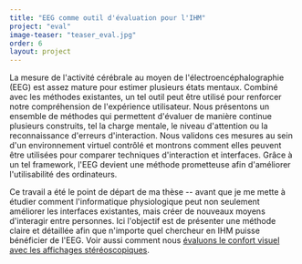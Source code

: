 ```yaml
---
title: "EEG comme outil d'évaluation pour l'IHM"
project: "eval"
image-teaser: "teaser_eval.jpg"
order: 6
layout: project
---
```


La mesure de l'activité cérébrale au moyen de l'électroencéphalographie (EEG) est assez mature pour estimer plusieurs états mentaux. Combiné avec les méthodes existantes, un tel outil peut être utilisé pour renforcer notre compréhension de l'expérience utilisateur. Nous présentons un ensemble de méthodes qui permettent d'évaluer de manière continue plusieurs construits, tel la charge mentale, le niveau d'attention ou la reconnaissance d'erreurs d'interaction. Nous validons ces mesures au sein d'un environnement virtuel contrôlé et montrons comment elles peuvent être utilisées pour comparer techniques d'interaction et interfaces. Grâce à un tel framework, l'EEG devient une méthode prometteuse afin d'améliorer l'utilisabilité des ordinateurs.

Ce travail a été le point de départ de ma thèse -- avant que je me mette à étudier comment l'informatique physiologique peut non seulement améliorer les interfaces existantes, mais créer de nouveaux moyens d'interagir entre personnes. Ici l'objectif est de présenter une méthode claire et détaillée afin que n'importe quel chercheur en IHM puisse bénéficier de l'EEG. Voir aussi comment nous [évaluons le confort visuel avec les affichages stéréoscopiques](/fr/projets/stereo/).
